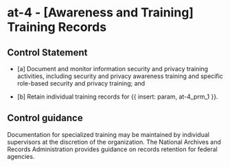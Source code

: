 # at-4 - \[Awareness and Training\] Training Records

## Control Statement

- \[a\] Document and monitor information security and privacy training activities, including security and privacy awareness training and specific role-based security and privacy training; and

- \[b\] Retain individual training records for {{ insert: param, at-4_prm_1 }}.

## Control guidance

Documentation for specialized training may be maintained by individual supervisors at the discretion of the organization. The National Archives and Records Administration provides guidance on records retention for federal agencies.
